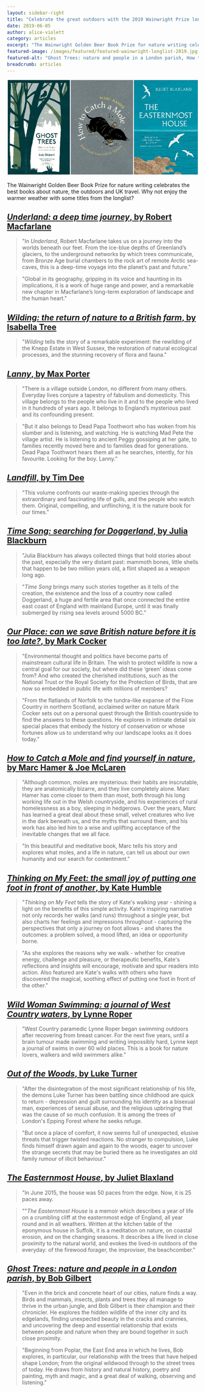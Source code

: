 ```yaml
---
layout: sidebar-right
title: "Celebrate the great outdoors with the 2019 Wainwright Prize longlist"
date: 2019-06-05
author: alice-violett
category: articles
excerpt: "The Wainwright Golden Beer Book Prize for nature writing celebrates the best books about nature, the outdoors and UK travel. Why not enjoy the warmer weather with some titles from the longlist?"
featured-image: /images/featured/featured-wainwright-longlist-2019.jpg
featured-alt: "Ghost Trees: nature and people in a London parish, How to Catch a Mole and find yourself in nature, The Easternmost House"
breadcrumb: articles
---
```


![](/images/featured/featured-wainwright-longlist-2019.jpg)

The Wainwright Golden Beer Book Prize for nature writing celebrates the best books about nature, the outdoors and UK travel. Why not enjoy the warmer weather with some titles from the longlist?

## [<cite>Underland: a deep time journey</cite>, by Robert Macfarlane](https://suffolk.spydus.co.uk/cgi-bin/spydus.exe/ENQ/OPAC/BIBENQ?BRN=2543833)

> "In <cite>Underland</cite>, Robert Macfarlane takes us on a journey into the worlds beneath our feet. From the ice-blue depths of Greenland’s glaciers, to the underground networks by which trees communicate, from Bronze Age burial chambers to the rock art of remote Arctic sea-caves, this is a deep-time voyage into the planet’s past and future."

> "Global in its geography, gripping in its voice and haunting in its implications, it is a work of huge range and power, and a remarkable new chapter in Macfarlane’s long-term exploration of landscape and the human heart."

## [<cite>Wilding: the return of nature to a British farm</cite>, by Isabella Tree](https://suffolk.spydus.co.uk/cgi-bin/spydus.exe/ENQ/OPAC/BIBENQ?BRN=2360745)

> "<cite>Wilding</cite> tells the story of a remarkable experiment: the rewilding of the Knepp Estate in West Sussex, the restoration of natural ecological processes, and the stunning recovery of flora and fauna."

## [<cite>Lanny</cite>, by Max Porter](https://suffolk.spydus.co.uk/cgi-bin/spydus.exe/ENQ/OPAC/BIBENQ?BRN=2517758)

> "There is a village outside London, no different from many others. Everyday lives conjure a tapestry of fabulism and domesticity. This village belongs to the people who live in it and to the people who lived in it hundreds of years ago. It belongs to England’s mysterious past and its confounding present.

> "But it also belongs to Dead Papa Toothwort who has woken from his slumber and is listening, and watching. He is watching Mad Pete the village artist. He is listening to ancient Peggy gossiping at her gate, to families recently moved here and to families dead for generations. Dead Papa Toothwort hears them all as he searches, intently, for his favourite. Looking for the boy. Lanny."

## [<cite>Landfill</cite>, by Tim Dee](https://suffolk.spydus.co.uk/cgi-bin/spydus.exe/ENQ/OPAC/BIBENQ?BRN=2447138)

> "This volume confronts our waste-making species through the extraordinary and fascinating life of gulls, and the people who watch them. Original, compelling, and unflinching, it is the nature book for our times."

## [<cite>Time Song: searching for Doggerland</cite>, by Julia Blackburn](https://suffolk.spydus.co.uk/cgi-bin/spydus.exe/ENQ/OPAC/BIBENQ?BRN=2502622)

> "Julia Blackburn has always collected things that hold stories about the past, especially the very distant past: mammoth bones, little shells that happen to be two million years old, a flint shaped as a weapon long ago.

> "<cite>Time Song</cite> brings many such stories together as it tells of the creation, the existence and the loss of a country now called Doggerland, a huge and fertile area that once connected the entire east coast of England with mainland Europe, until it was finally submerged by rising sea levels around 5000 BC."

## [<cite>Our Place: can we save British nature before it is too late?</cite>, by Mark Cocker](https://suffolk.spydus.co.uk/cgi-bin/spydus.exe/ENQ/OPAC/BIBENQ?BRN=2349690)

> "Environmental thought and politics have become parts of mainstream cultural life in Britain. The wish to protect wildlife is now a central goal for our society, but where did these ‘green’ ideas come from? And who created the cherished institutions, such as the National Trust or the Royal Society for the Protection of Birds, that are now so embedded in public life with millions of members?

> "From the flatlands of Norfolk to the tundra-like expanse of the Flow Country in northern Scotland, acclaimed writer on nature Mark Cocker sets out on a personal quest through the British countryside to find the answers to these questions. He explores in intimate detail six special places that embody the history of conservation or whose fortunes allow us to understand why our landscape looks as it does today."

## [<cite>How to Catch a Mole and find yourself in nature</cite>, by Marc Hamer & Joe McLaren](https://suffolk.spydus.co.uk/cgi-bin/spydus.exe/ENQ/OPAC/BIBENQ?BRN=2542017)

> "Although common, moles are mysterious: their habits are inscrutable, they are anatomically bizarre, and they live completely alone. Marc Hamer has come closer to them than most, both through his long working life out in the Welsh countryside, and his experiences of rural homelessness as a boy, sleeping in hedgerows. Over the years, Marc has learned a great deal about these small, velvet creatures who live in the dark beneath us, and the myths that surround them, and his work has also led him to a wise and uplifting acceptance of the inevitable changes that we all face.

> "In this beautiful and meditative book, Marc tells his story and explores what moles, and a life in nature, can tell us about our own humanity and our search for contentment."

## [<cite>Thinking on My Feet: the small joy of putting one foot in front of another</cite>, by Kate Humble](https://suffolk.spydus.co.uk/cgi-bin/spydus.exe/ENQ/OPAC/BIBENQ?BRN=2443251)

> "<cite>Thinking on My Feet</cite> tells the story of Kate's walking year - shining a light on the benefits of this simple activity. Kate's inspiring narrative not only records her walks (and runs) throughout a single year, but also charts her feelings and impressions throughout - capturing the perspectives that only a journey on foot allows - and shares the outcomes: a problem solved, a mood lifted, an idea or opportunity borne.

> "As she explores the reasons why we walk - whether for creative energy, challenge and pleasure, or therapeutic benefits, Kate's reflections and insights will encourage, motivate and spur readers into action. Also featured are Kate's walks with others who have discovered the magical, soothing effect of putting one foot in front of the other."

## [<cite>Wild Woman Swimming: a journal of West Country waters</cite>, by Lynne Roper](https://suffolk.spydus.co.uk/cgi-bin/spydus.exe/ENQ/OPAC/BIBENQ?BRN=2621511)

> "West Country paramedic Lynne Roper began swimming outdoors after recovering from breast cancer. For the next five years, until a brain tumour made swimming and writing impossibly hard, Lynne kept a journal of swims in over 60 wild places. This is a book for nature lovers, walkers and wild swimmers alike."

## [<cite>Out of the Woods</cite>, by Luke Turner](https://suffolk.spydus.co.uk/cgi-bin/spydus.exe/ENQ/OPAC/BIBENQ?BRN=2489389)

> "After the disintegration of the most significant relationship of his life, the demons Luke Turner has been battling since childhood are quick to return - depression and guilt surrounding his identity as a bisexual man, experiences of sexual abuse, and the religious upbringing that was the cause of so much confusion. It is among the trees of London's Epping Forest where he seeks refuge.

> "But once a place of comfort, it now seems full of unexpected, elusive threats that trigger twisted reactions. No stranger to compulsion, Luke finds himself drawn again and again to the woods, eager to uncover the strange secrets that may be buried there as he investigates an old family rumour of illicit behaviour."

## [<cite>The Easternmost House</cite>, by Juliet Blaxland](https://suffolk.spydus.co.uk/cgi-bin/spydus.exe/ENQ/OPAC/BIBENQ?BRN=2530342)

> "In June 2015, the house was 50 paces from the edge. Now, it is 25 paces away.

> ""<cite>The Easternmost House</cite> is a memoir which describes a year of life on a crumbling cliff at the easternmost edge of England, all year round and in all weathers. Written at the kitchen table of the eponymous house in Suffolk, it is a meditation on nature, on coastal erosion, and on the changing seasons. It describes a life lived in close proximity to the natural world, and evokes the lived-in outdoors of the everyday: of the firewood forager, the improviser, the beachcomber."

## [<cite>Ghost Trees: nature and people in a London parish</cite>, by Bob Gilbert](https://suffolk.spydus.co.uk/cgi-bin/spydus.exe/ENQ/OPAC/BIBENQ?BRN=2455608)

> "Even in the brick and concrete heart of our cities, nature finds a way. Birds and mammals, insects, plants and trees they all manage to thrive in the urban jungle, and Bob Gilbert is their champion and their chronicler. He explores the hidden wildlife of the inner city and its edgelands, finding unexpected beauty in the cracks and crannies, and uncovering the deep and essential relationship that exists between people and nature when they are bound together in such close proximity.

> "Beginning from Poplar, the East End area in which he lives, Bob explores, in particular, our relationship with the trees that have helped shape London; from the original wildwood through to the street trees of today. He draws from history and natural history, poetry and painting, myth and magic, and a great deal of walking, observing and listening."
